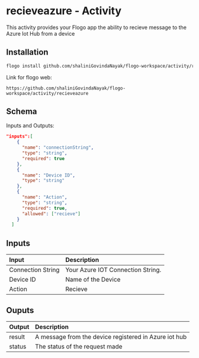 
# 	recieveazure - Activity

This activity provides your Flogo app the ability to recieve message to the Azure Iot Hub from a device

## Installation

```bash
flogo install github.com/shaliniGovindaNayak/flogo-workspace/activity/recieveazure
```
Link for flogo web:
```
https://github.com/shaliniGovindaNayak/flogo-workspace/activity/recieveazure
```

## Schema
Inputs and Outputs:

```json
"inputs":[
    {
      "name": "connectionString",
      "type": "string",
      "required": true
    },
    {
      "name": "Device ID",
      "type": "string"
    },
    {
      "name": "Action",
      "type": "string",
      "required": true,
      "allowed": ["recieve"]
    }
  ]
```
## Inputs
| Input                          | Description    |
|:-------------------------------|:---------------|
| Connection String              | Your Azure IOT Connection String.            |
| Device ID                      | Name of the Device  |
| Action                         | Recieve             |

## Ouputs
| Output       | Description                                            |
|:-------------|:-------------------------------------------------------|
| result       | A message from the device registered in Azure iot hub           |
| status       | The status of the request made                         |